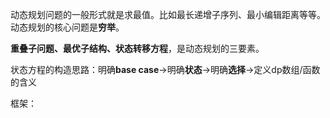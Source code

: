 动态规划问题的一般形式就是求最值。比如最长递增子序列、最小编辑距离等等。动态规划的核心问题是**穷举**。

**重叠子问题、最优子结构、状态转移方程**，是动态规划的三要素。

状态方程的构造思路：明确**base case**->明确**状态**->明确**选择**->定义dp数组/函数的含义

框架：
```java

```